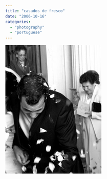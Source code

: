 ```yaml
---
title: "casados de fresco"
date: "2006-10-16"
categories: 
  - "photography"
  - "portuguese"
---
```


[![](images/casadosdefresco.jpg)](http://photos1.blogger.com/blogger/7083/408/1600/casadosdefresco.jpg)
